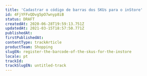 ```yaml
---
title: 'Cadastrar o código de barras dos SKUs para o inStore'
id: 4FjYFFvQDvg5pO7wnyp8iB
status: DRAFT
createdAt: 2020-06-28T19:59:13.751Z
updatedAt: 2021-03-15T18:57:50.771Z
publishedAt: 
firstPublishedAt: 
contentType: trackArticle
productTeam: Shopping
slugEN: register-the-barcode-of-the-skus-for-the-instore
locale: pt
trackId: 
trackSlugEN: untitled-track
---
```



